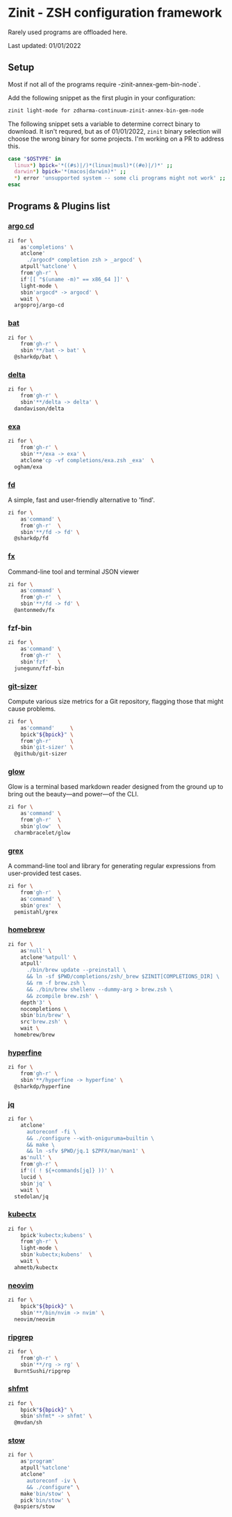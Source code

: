 # Zinit - ZSH configuration framework

Rarely used programs are offloaded here.

Last updated: 01/01/2022

## Setup

Most if not all of the programs require -zinit-annex-gem-bin-node`.

Add the following snippet as the first plugin in your configuration:

```zsh
zinit light-mode for zdharma-continuum-zinit-annex-bin-gem-node
```

The following snippet sets a variable to determine correct binary to download. It isn't requred, but
as of 01/01/2022, `zinit` binary selection will choose the wrong binary for some projects. I'm
working on a PR to address this.

```zsh
case "$OSTYPE" in
  linux*) bpick='*((#s)|/)*(linux|musl)*((#e)|/)*' ;;
  darwin*) bpick='*(macos|darwin)*' ;;
  *) error 'unsupported system -- some cli programs might not work' ;;
esac
```

## Programs & Plugins list

### [argo cd](https://github.com/argoproj/argo-cd)

```zsh
zi for \
    as'completions' \
    atclone'
      ./argocd* completion zsh > _argocd' \
    atpull'%atclone' \
    from'gh-r' \
    if'[[ "$(uname -m)" == x86_64 ]]' \
    light-mode \
    sbin'argocd* -> argocd' \
    wait \
  argoproj/argo-cd
```

### [bat](https://github.com/sharkdp/bat)

```zsh
zi for \
    from'gh-r' \
    sbin'**/bat -> bat' \
  @sharkdp/bat \
```

### [delta](https://github.com/dandavison/delta)

```zsh
zi for \
    from'gh-r' \
    sbin'**/delta -> delta' \
  dandavison/delta
```

### [exa](https://github.com/ogham/exa)

```zsh
zi for \
    from'gh-r' \
    sbin'**/exa -> exa' \
    atclone'cp -vf completions/exa.zsh _exa'  \
  ogham/exa
```

### [fd](https://github.com/sharkdp/fd)

A simple, fast and user-friendly alternative to 'find'.

```zsh
zi for \
    as'command' \
    from'gh-r'  \
    sbin'**/fd -> fd' \
  @sharkdp/fd
```

### [fx](https://github.com/antonmedv/fx)

Command-line tool and terminal JSON viewer

```zsh
zi for \
    as'command' \
    from'gh-r'  \
    sbin'**/fd -> fd' \
  @antonmedv/fx
```

### fzf-bin

```zsh
zi for \
    as'command' \
    from'gh-r'  \
    sbin'fzf'   \
  junegunn/fzf-bin
```

### [git-sizer](https://github.com/github/git-sizer)

Compute various size metrics for a Git repository, flagging those that might
cause problems.

```zsh
zi for \
    as'command'     \
    bpick"${bpick}" \
    from'gh-r'      \
    sbin'git-sizer' \
  @github/git-sizer
```

### [glow](https://github.com/charmbracelet/glow)

Glow is a terminal based markdown reader designed from the ground up to bring
out the beauty—and power—of the CLI.

```zsh
zi for \
    as'command' \
    from'gh-r'  \
    sbin'glow'  \
  charmbracelet/glow
```

### [grex](https://github.com/pemistahl/grex)

A command-line tool and library for generating regular expressions from
user-provided test cases.

```zsh
zi for \
    from'gh-r'  \
    as'command' \
    sbin'grex'  \
  pemistahl/grex
```

### [homebrew](https://brew.sh/)

```zsh
zi for \
    as'null' \
    atclone'%atpull' \
    atpull'
      ./bin/brew update --preinstall \
      && ln -sf $PWD/completions/zsh/_brew $ZINIT[COMPLETIONS_DIR] \
      && rm -f brew.zsh \
      && ./bin/brew shellenv --dummy-arg > brew.zsh \
      && zcompile brew.zsh' \
    depth'3' \
    nocompletions \
    sbin'bin/brew' \
    src'brew.zsh' \
    wait \
  homebrew/brew
```

### [hyperfine](https://github.com/sharkdp/hyperfine)

```zsh
zi for \
    from'gh-r' \
    sbin'**/hyperfine -> hyperfine' \
  @sharkdp/hyperfine
```

### [jq](https://github.com/stedolan/jq)

```zsh
zi for \
    atclone'
      autoreconf -fi \
      && ./configure --with-oniguruma=builtin \
      && make \
      && ln -sfv $PWD/jq.1 $ZPFX/man/man1' \
    as'null' \
    from'gh-r' \
    if'(( ! ${+commands[jq]} ))' \
    lucid \
    sbin'jq' \
    wait \
  stedolan/jq
```

### [kubectx](https://github.com/ahmetb/kubectx)

```zsh
zi for \
    bpick'kubectx;kubens' \
    from'gh-r' \
    light-mode \
    sbin'kubectx;kubens'  \
    wait \
  ahmetb/kubectx
```

### [neovim](https://github.com/neovim/neovim)

```zsh
zi for \
    bpick"${bpick}" \
    sbin'**/bin/nvim -> nvim' \
  neovim/neovim
```

### [ripgrep](https://github.com/burntSushi/ripgrep)

```zsh
zi for \
    from'gh-r' \
    sbin'**/rg -> rg' \
  BurntSushi/ripgrep
```

### [shfmt](https://github.com/mvdan/sh)

```zsh
zi for \
    bpick"${bpick}" \
    sbin'shfmt* -> shfmt' \
  @mvdan/sh
```

### [stow](https://github.com/aspiers/stow)

```zsh
zi for \
    as'program' 
    atpull'%atclone'
    atclone"
      autoreconf -iv \
      && ./configure" \
    make'bin/stow' \
    pick'bin/stow' \
  @aspiers/stow
```
